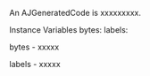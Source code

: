 An AJGeneratedCode is xxxxxxxxx.Instance Variables	bytes:		<Object>	labels:		<Object>bytes	- xxxxxlabels	- xxxxx